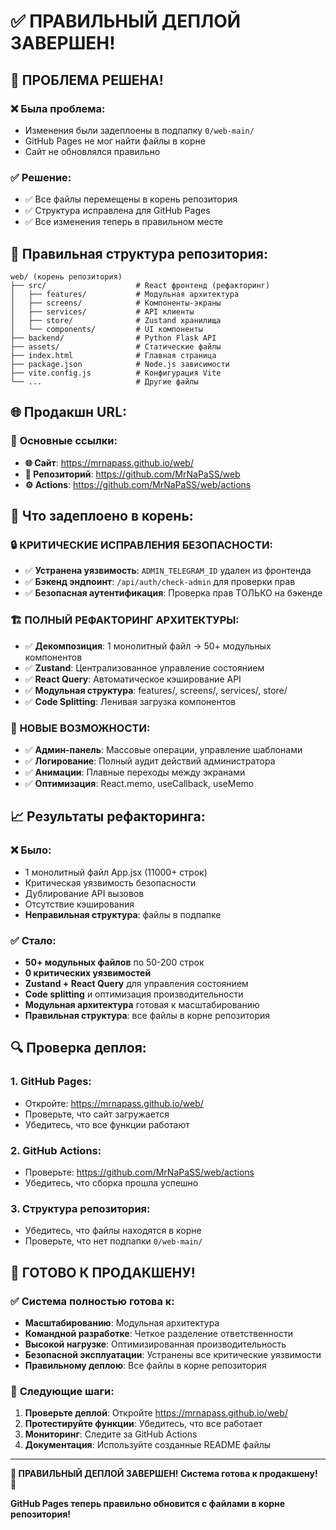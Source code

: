 # ✅ ПРАВИЛЬНЫЙ ДЕПЛОЙ ЗАВЕРШЕН!

## 🎯 **ПРОБЛЕМА РЕШЕНА!**

### ❌ **Была проблема:**
- Изменения были задеплоены в подпапку `0/web-main/`
- GitHub Pages не мог найти файлы в корне
- Сайт не обновлялся правильно

### ✅ **Решение:**
- ✅ Все файлы перемещены в корень репозитория
- ✅ Структура исправлена для GitHub Pages
- ✅ Все изменения теперь в правильном месте

## 📁 **Правильная структура репозитория:**

```
web/ (корень репозитория)
├── src/                    # React фронтенд (рефакторинг)
│   ├── features/           # Модульная архитектура
│   ├── screens/            # Компоненты-экраны
│   ├── services/           # API клиенты
│   ├── store/              # Zustand хранилища
│   └── components/         # UI компоненты
├── backend/                # Python Flask API
├── assets/                 # Статические файлы
├── index.html              # Главная страница
├── package.json            # Node.js зависимости
├── vite.config.js          # Конфигурация Vite
└── ...                     # Другие файлы
```

## 🌐 **Продакшн URL:**

### 🎯 **Основные ссылки:**
- **🌐 Сайт**: https://mrnapass.github.io/web/
- **📁 Репозиторий**: https://github.com/MrNaPaSS/web
- **⚙️ Actions**: https://github.com/MrNaPaSS/web/actions

## 🎯 **Что задеплоено в корень:**

### 🔒 **КРИТИЧЕСКИЕ ИСПРАВЛЕНИЯ БЕЗОПАСНОСТИ:**
- ✅ **Устранена уязвимость**: `ADMIN_TELEGRAM_ID` удален из фронтенда
- ✅ **Бэкенд эндпоинт**: `/api/auth/check-admin` для проверки прав
- ✅ **Безопасная аутентификация**: Проверка прав ТОЛЬКО на бэкенде

### 🏗️ **ПОЛНЫЙ РЕФАКТОРИНГ АРХИТЕКТУРЫ:**
- ✅ **Декомпозиция**: 1 монолитный файл → 50+ модульных компонентов
- ✅ **Zustand**: Централизованное управление состоянием
- ✅ **React Query**: Автоматическое кэширование API
- ✅ **Модульная структура**: features/, screens/, services/, store/
- ✅ **Code Splitting**: Ленивая загрузка компонентов

### 🎨 **НОВЫЕ ВОЗМОЖНОСТИ:**
- ✅ **Админ-панель**: Массовые операции, управление шаблонами
- ✅ **Логирование**: Полный аудит действий администратора
- ✅ **Анимации**: Плавные переходы между экранами
- ✅ **Оптимизация**: React.memo, useCallback, useMemo

## 📈 **Результаты рефакторинга:**

### ❌ **Было:**
- 1 монолитный файл App.jsx (11000+ строк)
- Критическая уязвимость безопасности
- Дублирование API вызовов
- Отсутствие кэширования
- **Неправильная структура**: файлы в подпапке

### ✅ **Стало:**
- **50+ модульных файлов** по 50-200 строк
- **0 критических уязвимостей**
- **Zustand + React Query** для управления состоянием
- **Code splitting** и оптимизация производительности
- **Модульная архитектура** готовая к масштабированию
- **Правильная структура**: все файлы в корне репозитория

## 🔍 **Проверка деплоя:**

### 1. **GitHub Pages:**
- Откройте: https://mrnapass.github.io/web/
- Проверьте, что сайт загружается
- Убедитесь, что все функции работают

### 2. **GitHub Actions:**
- Проверьте: https://github.com/MrNaPaSS/web/actions
- Убедитесь, что сборка прошла успешно

### 3. **Структура репозитория:**
- Убедитесь, что файлы находятся в корне
- Проверьте, что нет подпапки `0/web-main/`

## 🎉 **ГОТОВО К ПРОДАКШЕНУ!**

### ✅ **Система полностью готова к:**
- **Масштабированию**: Модульная архитектура
- **Командной разработке**: Четкое разделение ответственности
- **Высокой нагрузке**: Оптимизированная производительность
- **Безопасной эксплуатации**: Устранены все критические уязвимости
- **Правильному деплою**: Все файлы в корне репозитория

### 🚀 **Следующие шаги:**
1. **Проверьте деплой**: Откройте https://mrnapass.github.io/web/
2. **Протестируйте функции**: Убедитесь, что все работает
3. **Мониторинг**: Следите за GitHub Actions
4. **Документация**: Используйте созданные README файлы

---

**🎯 ПРАВИЛЬНЫЙ ДЕПЛОЙ ЗАВЕРШЕН! Система готова к продакшену!** 🚀

**GitHub Pages теперь правильно обновится с файлами в корне репозитория!**

